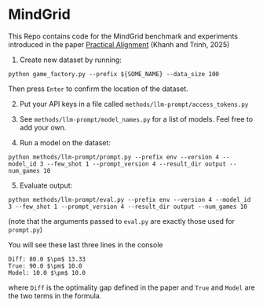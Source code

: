 # MindGrid


This Repo contains code for the MindGrid benchmark and experiments introduced in the paper [Practical Alignment](https://github.com/khanhptnk/practical-alignment/blob/main/practical_alignment_08_2025.pdf) (Khanh and Trinh, 2025)

1. Create new dataset by running:
```
python game_factory.py --prefix ${SOME_NAME} --data_size 100
```

Then press `Enter` to confirm the location of the dataset.

2. Put your API keys in a file called `methods/llm-prompt/access_tokens.py`

3. See `methods/llm-prompt/model_names.py` for a list of models. Feel free to add your own. 

4. Run a model on the dataset:

```
python methods/llm-prompt/prompt.py --prefix env --version 4 --model_id 3 --few_shot 1 --prompt_version 4 --result_dir output --num_games 10
```

5. Evaluate output:

```
python methods/llm-prompt/eval.py --prefix env --version 4 --model_id 3 --few_shot 1 --prompt_version 4 --result_dir output --num_games 10
```

(note that the arguments passed to `eval.py` are exactly those used for `prompt.py`)

You will see these last three lines in the console
```
Diff: 80.0 $\pm$ 13.33
True: 90.0 $\pm$ 10.0
Model: 10.0 $\pm$ 10.0
```

where `Diff` is the optimality gap defined in the paper and `True` and `Model` are the two terms in the formula.

